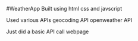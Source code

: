 #WeatherApp
Built using html css and javscript

Used various APIs
  geocoding API
  openweather API

Just did a basic API call webpage
